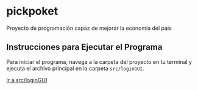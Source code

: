 # pickpoket
Proyecto de programación capaz de mejorar la economía del pais

## Instrucciones para Ejecutar el Programa

Para iniciar el programa, navega a la carpeta del proyecto en tu terminal y ejecuta el archivo principal en la carpeta `src/loginGUI`.

[Ir a src/loginGUI](./src/loginGUI)


